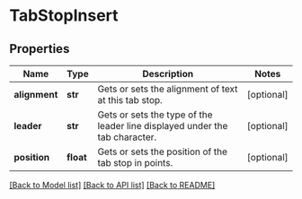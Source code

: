 # TabStopInsert

## Properties
Name | Type | Description | Notes
------------ | ------------- | ------------- | -------------
**alignment** | **str** | Gets or sets the alignment of text at this tab stop. | [optional] 
**leader** | **str** | Gets or sets the type of the leader line displayed under the tab character. | [optional] 
**position** | **float** | Gets or sets the position of the tab stop in points. | [optional] 

[[Back to Model list]](../README.md#documentation-for-models) [[Back to API list]](../README.md#documentation-for-api-endpoints) [[Back to README]](../README.md)

